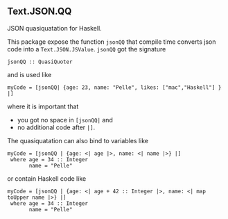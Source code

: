 ## Text.JSON.QQ ##

JSON quasiquatation for Haskell.

This package expose the function `jsonQQ` that compile time converts json code into a `Text.JSON.JSValue`.
`jsonQQ` got the signature

    jsonQQ :: QuasiQuoter

and is used like

    myCode = [jsonQQ| {age: 23, name: "Pelle", likes: ["mac","Haskell"] } |]

where it is important that

* you got no space in `[jsonQQ|` and
* no additional code after `|]`.

The quasiquatation can also bind to variables like

    myCode = [jsonQQ | {age: <| age |>, name: <| name |>} |]
     where age = 34 :: Integer
           name = "Pelle"

or contain Haskell code like

    myCode = [jsonQQ | {age: <| age + 42 :: Integer |>, name: <| map toUpper name |>} |]
     where age = 34 :: Integer
           name = "Pelle"
